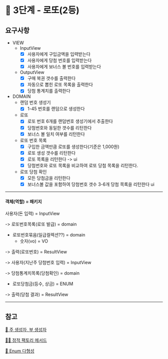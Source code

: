 # 🚀 3단계 - 로또(2등)

## 요구사항

* VIEW
  * InputView
    * [x] 사용자에게 구입금액을 입력받는다
    * [x] 사용자에게 당첨 번호를 입력받는다
    * [x] 사용자에게 보너스 볼 번호를 입력받는다
  * OutputView
    * [x] 구매 복권 갯수를 출력한다
    * [x] 자동으로 뽑힌 로또 목록을 출력한다
    * [x] 당첨 통계치를 출력한다
* DOMAIN
  * 랜덤 번호 생성기
    * [x] 1-45 번호를 랜덤으로 생성한다
  * 로또  
    * [x] 로또 번호 6개를 랜덤번호 생성기에서 추출한다
    * [x] 당첨번호와 동일한 갯수를 리턴한다
    * [x] 보너스 볼 일치 여부를 리턴한다
  * 로또 번호 목록
    * [x] 구입한 금액만큼 로또를 생성한다(기준은 1,000원)
    * [x] 로또 생성 갯수를 리턴한다
    * [x] 로또 목록을 리턴한다 -> ui
    * [x] 당첨번호와 로또 목록을 비교하여 로또 당첨 목록을 리턴한다.
  * 로또 당첨 확인
    * [x] 모든 당첨금을 리턴한다
    * [x] 보너스볼 값을 포함하여 당첨번호 갯수 3-6개 당첨 목록을 리턴한다 ui

---

#### 객체(역할) = 패키지

사용자(돈 입력) = InputView

-> 로또번호목록(로또 발급) = domain
  - 로또번호묶음(일급컬렉션??) = domain
    - 숫자(vo) = VO

-> 출력(로또번호) = ResultView

-> 사용자(지난주 당첨번호 입력) = InputView

-> 당첨통계치목록(당첨확인) = domain
  - 로또당첨금(등수, 상금) = ENUM

-> 출력(당첨 결과) = ResultView

---

## 참고
[🎈 주 생성자, 부 생성자](https://velog.io/@injoon2019/%EC%A3%BC-%EC%83%9D%EC%84%B1%EC%9E%90-%EB%B6%80-%EC%83%9D%EC%84%B1%EC%9E%90)

[🧚‍♂️ 정적 팩토리 메서드](https://inpa.tistory.com/entry/GOF-%F0%9F%92%A0-%EC%A0%95%EC%A0%81-%ED%8C%A9%ED%86%A0%EB%A6%AC-%EB%A9%94%EC%84%9C%EB%93%9C-%EC%83%9D%EC%84%B1%EC%9E%90-%EB%8C%80%EC%8B%A0-%EC%82%AC%EC%9A%A9%ED%95%98%EC%9E%90)

[🌈 Enum 다형성](https://velog.io/@ljinsk3/Enum%EC%9C%BC%EB%A1%9C-%EB%8B%A4%ED%98%95%EC%84%B1%EC%9D%84-%EA%B5%AC%ED%98%84%ED%95%98%EB%8A%94-%EB%B0%A9%EB%B2%95)

